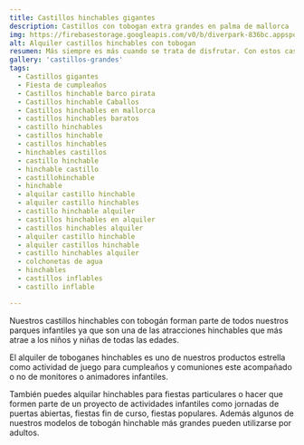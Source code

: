 ```yaml
---
title: Castillos hinchables gigantes
description: Castillos con tobogan extra grandes en palma de mallorca
img: https://firebasestorage.googleapis.com/v0/b/diverpark-836bc.appspot.com/o/castillos-grandes%2Favion-1.jpg?alt=media&token=c683a312-d0e0-40fc-b870-fb5d14fa56f7
alt: Alquiler castillos hinchables con tobogan
resumen: Más siempre es más cuando se trata de disfrutar. Con estos castillos te podrás adentrar en nuestro universo de risas, emoción y adrenalina. 
gallery: 'castillos-grandes'
tags: 
  - Castillos gigantes
  - Fiesta de cumpleaños
  - Castillos hinchable barco pirata
  - Castillos hinchable Caballos
  - Castillos hinchables en mallorca
  - castillos hinchables baratos
  - castillo hinchables
  - castillos hinchable
  - castillos hinchables
  - hinchables castillos
  - castillo hinchable
  - hinchable castillo
  - castillohinchable
  - hinchable
  - alquilar castillo hinchable
  - alquiler castillo hinchables
  - castillo hinchable alquiler
  - castillos hinchables en alquiler
  - castillos hinchables alquiler
  - alquiler castillo hinchable
  - alquiler castillos hinchable
  - castillo hinchables alquiler
  - colchonetas de agua
  - hinchables
  - castillos inflables
  - castillo inflable

---
```


Nuestros castillos hinchables con tobogán forman parte de todos nuestros parques infantiles ya que son una de las atracciones hinchables que más atrae a los niños y niñas de todas las edades.

El alquiler de toboganes hinchables es uno de nuestros productos estrella como actividad de juego para cumpleaños y comuniones este acompañado o no de monitores o animadores infantiles.

También puedes alquilar hinchables para fiestas particulares o hacer que formen parte de un proyecto de actividades infantiles como jornadas de puertas abiertas, fiestas fin de curso, fiestas populares. Además algunos de nuestros modelos de tobogán hinchable más grandes pueden utilizarse por adultos.